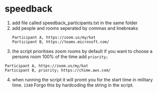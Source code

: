 # speedback

1. add file called speedback_participants.txt in the same folder
2. add people and rooms seperated by commas and linebreaks
    ``` 
    Participant A, https://zoom.us/my/kat
    Participant B, https://teams.microsoft.com/
     ```
3. the script prioritises zoom rooms by default if you want to choose a persons room 100% of the time add `priority;`
  ```
  Participant A, https://zoom.us/my/kat
  Participant B, priority; https://chime.aws.com/
  ```
4. when running the script it will promt you for the start time in military time. `1340` 
Forgo this by hardcoding the string in the script.

